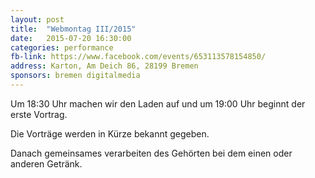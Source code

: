 ```yaml
---
layout: post
title:  "Webmontag III/2015"
date:   2015-07-20 16:30:00
categories: performance
fb-link: https://www.facebook.com/events/653113578154850/
address: Karton, Am Deich 86, 28199 Bremen
sponsors: bremen digitalmedia
---
```


Um 18:30 Uhr machen wir den Laden auf und um 19:00 Uhr beginnt der erste Vortrag.

Die Vorträge werden in Kürze bekannt gegeben.

Danach gemeinsames verarbeiten des Gehörten bei dem einen oder anderen Getränk.
